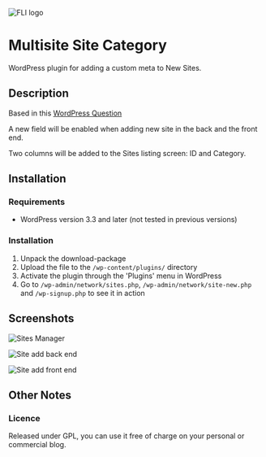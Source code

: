 ![FLI logo](https://github.com/brasofilo/featured-link-image/raw/master/logo.png)

# Multisite Site Category
WordPress plugin for adding a custom meta to New Sites.

## Description
Based in this [WordPress Question](http://wordpress.stackexchange.com/questions/50235/multisite-how-to-add-custom-blog-options-to-new-blog-setup-form)

A new field will be enabled when adding new site in the back and the front end.

Two columns will be added to the Sites listing screen: ID and Category.


## Installation
### Requirements
* WordPress version 3.3 and later (not tested in previous versions)

### Installation
1. Unpack the download-package
1. Upload the file to the `/wp-content/plugins/` directory
1. Activate the plugin through the 'Plugins' menu in WordPress
1. Go to `/wp-admin/network/sites.php`, `/wp-admin/network/site-new.php` and `/wp-signup.php` to see it in action


## Screenshots
![Sites Manager](https://github.com/brasofilo/multisite-site-category/raw/master/screenshot-1.png)

![Site add back end](https://github.com/brasofilo/multisite-site-category/raw/master/screenshot-2.png)

![Site add front end](https://github.com/brasofilo/multisite-site-category/raw/master/screenshot-3.png)


## Other Notes
### Licence
Released under GPL, you can use it free of charge on your personal or commercial blog.
